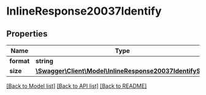 # InlineResponse20037Identify

## Properties
Name | Type | Description | Notes
------------ | ------------- | ------------- | -------------
**format** | **string** |  | [optional] 
**size** | [**\Swagger\Client\Model\InlineResponse20037IdentifySize**](InlineResponse20037IdentifySize.md) |  | [optional] 

[[Back to Model list]](../../README.md#documentation-for-models) [[Back to API list]](../../README.md#documentation-for-api-endpoints) [[Back to README]](../../README.md)

